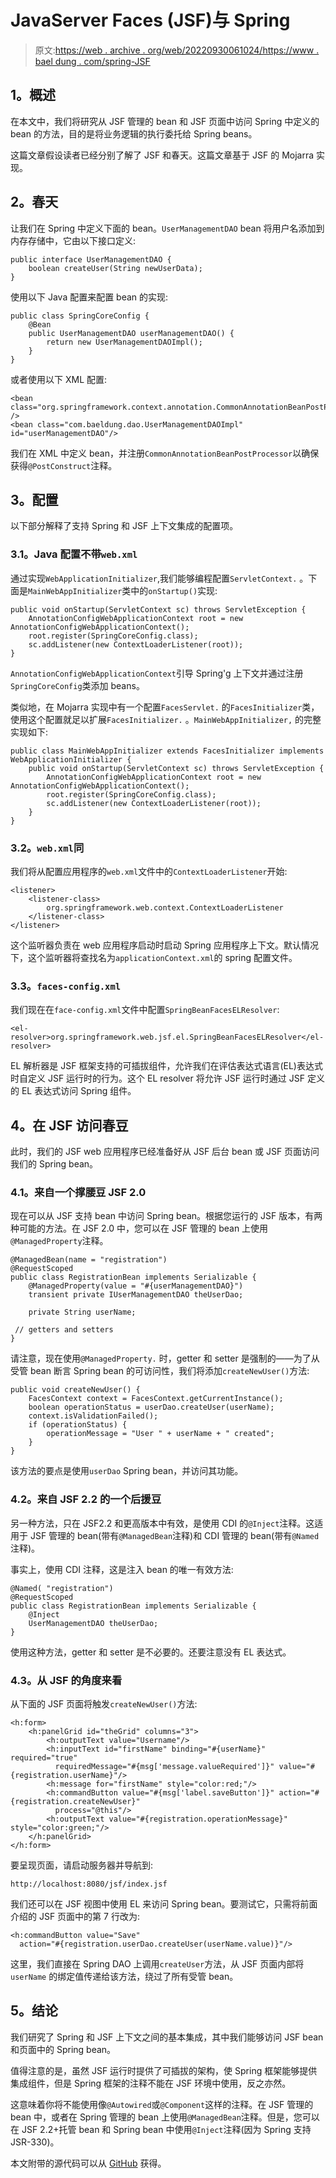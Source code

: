 # JavaServer Faces (JSF)与 Spring

> 原文:[https://web . archive . org/web/20220930061024/https://www . bael dung . com/spring-JSF](https://web.archive.org/web/20220930061024/https://www.baeldung.com/spring-jsf)

## **1。概述**

在本文中，我们将研究从 JSF 管理的 bean 和 JSF 页面中访问 Spring 中定义的 bean 的方法，目的是将业务逻辑的执行委托给 Spring beans。

这篇文章假设读者已经分别了解了 JSF 和春天。这篇文章基于 JSF 的 Mojarra 实现。

## **2。春天**

让我们在 Spring 中定义下面的 bean。`UserManagementDAO` bean 将用户名添加到内存存储中，它由以下接口定义:

```
public interface UserManagementDAO {
    boolean createUser(String newUserData);
}
```

使用以下 Java 配置来配置 bean 的实现:

```
public class SpringCoreConfig {
    @Bean
    public UserManagementDAO userManagementDAO() {
        return new UserManagementDAOImpl();
    }
}
```

或者使用以下 XML 配置:

```
<bean class="org.springframework.context.annotation.CommonAnnotationBeanPostProcessor" />
<bean class="com.baeldung.dao.UserManagementDAOImpl" id="userManagementDAO"/>
```

我们在 XML 中定义 bean，并注册`CommonAnnotationBeanPostProcessor`以确保获得`@PostConstruct`注释。

## **3。配置**

以下部分解释了支持 Spring 和 JSF 上下文集成的配置项。

### **3.1。Java 配置不带`web.xml`**

通过实现`WebApplicationInitializer`,我们能够编程配置`ServletContext.` 。下面是`MainWebAppInitializer`类中的`onStartup()`实现:

```
public void onStartup(ServletContext sc) throws ServletException {
    AnnotationConfigWebApplicationContext root = new AnnotationConfigWebApplicationContext();
    root.register(SpringCoreConfig.class);
    sc.addListener(new ContextLoaderListener(root));
}
```

`AnnotationConfigWebApplicationContext`引导 Spring'g 上下文并通过注册`SpringCoreConfig`类添加 beans。

类似地，在 Mojarra 实现中有一个配置`FacesServlet.` 的`FacesInitializer`类，使用这个配置就足以扩展`FacesInitializer.` 。`MainWebAppInitializer,` 的完整实现如下:

```
public class MainWebAppInitializer extends FacesInitializer implements WebApplicationInitializer {
    public void onStartup(ServletContext sc) throws ServletException {
        AnnotationConfigWebApplicationContext root = new AnnotationConfigWebApplicationContext();
        root.register(SpringCoreConfig.class);
        sc.addListener(new ContextLoaderListener(root));
    }
}
```

### **3.2。`web.xml`同**

我们将从配置应用程序的`web.xml`文件中的`ContextLoaderListener`开始:

```
<listener>
    <listener-class>
        org.springframework.web.context.ContextLoaderListener
    </listener-class>
</listener>
```

这个监听器负责在 web 应用程序启动时启动 Spring 应用程序上下文。默认情况下，这个监听器将查找名为`applicationContext.xml`的 spring 配置文件。

### **3.3。`faces-config.xml`**

我们现在在`face-config.xml`文件中配置`SpringBeanFacesELResolver`:

```
<el-resolver>org.springframework.web.jsf.el.SpringBeanFacesELResolver</el-resolver>
```

EL 解析器是 JSF 框架支持的可插拔组件，允许我们在评估表达式语言(EL)表达式时自定义 JSF 运行时的行为。这个 EL resolver 将允许 JSF 运行时通过 JSF 定义的 EL 表达式访问 Spring 组件。

## **4。在 JSF 访问春豆**

此时，我们的 JSF web 应用程序已经准备好从 JSF 后台 bean 或 JSF 页面访问我们的 Spring bean。

### **4.1。来自一个撑腰豆 JSF 2.0**

现在可以从 JSF 支持 bean 中访问 Spring bean。根据您运行的 JSF 版本，有两种可能的方法。在 JSF 2.0 中，您可以在 JSF 管理的 bean 上使用`@ManagedProperty`注释。

```
@ManagedBean(name = "registration")
@RequestScoped
public class RegistrationBean implements Serializable {
    @ManagedProperty(value = "#{userManagementDAO}")
    transient private IUserManagementDAO theUserDao;

    private String userName;
```

```
 // getters and setters
}
```

请注意，现在使用`@ManagedProperty.`
时，getter 和 setter 是强制的——为了从受管 bean 断言 Spring bean 的可访问性，我们将添加`createNewUser()`方法:

```
public void createNewUser() {
    FacesContext context = FacesContext.getCurrentInstance();
    boolean operationStatus = userDao.createUser(userName);
    context.isValidationFailed();
    if (operationStatus) {
        operationMessage = "User " + userName + " created";
    }
} 
```

该方法的要点是使用`userDao` Spring bean，并访问其功能。

### **4.2。来自 JSF 2.2** 的一个后援豆

另一种方法，只在 JSF2.2 和更高版本中有效，是使用 CDI 的`@Inject`注释。这适用于 JSF 管理的 bean(带有`@ManagedBean`注释)和 CDI 管理的 bean(带有`@Named`注释)。

事实上，使用 CDI 注释，这是注入 bean 的唯一有效方法:

```
@Named( "registration")
@RequestScoped
public class RegistrationBean implements Serializable {
    @Inject
    UserManagementDAO theUserDao;
}
```

使用这种方法，getter 和 setter 是不必要的。还要注意没有 EL 表达式。

### **4.3。从 JSF 的角度来看**

从下面的 JSF 页面将触发`createNewUser()`方法:

```
<h:form>
    <h:panelGrid id="theGrid" columns="3">
        <h:outputText value="Username"/>
        <h:inputText id="firstName" binding="#{userName}" required="true"
          requiredMessage="#{msg['message.valueRequired']}" value="#{registration.userName}"/>
        <h:message for="firstName" style="color:red;"/>
        <h:commandButton value="#{msg['label.saveButton']}" action="#{registration.createNewUser}"
          process="@this"/>
        <h:outputText value="#{registration.operationMessage}" style="color:green;"/>
    </h:panelGrid>
</h:form> 
```

要呈现页面，请启动服务器并导航到:

```
http://localhost:8080/jsf/index.jsf
```

我们还可以在 JSF 视图中使用 EL 来访问 Spring bean。要测试它，只需将前面介绍的 JSF 页面中的第 7 行改为:

```
<h:commandButton value="Save"
  action="#{registration.userDao.createUser(userName.value)}"/>
```

这里，我们直接在 Spring DAO 上调用`createUser`方法，从 JSF 页面内部将`userName` 的绑定值传递给该方法，绕过了所有受管 bean。

## **5。结论**

我们研究了 Spring 和 JSF 上下文之间的基本集成，其中我们能够访问 JSF bean 和页面中的 Spring bean。

值得注意的是，虽然 JSF 运行时提供了可插拔的架构，使 Spring 框架能够提供集成组件，但是 Spring 框架的注释不能在 JSF 环境中使用，反之亦然。

这意味着你将不能使用像`@Autowired`或`@Component`这样的注释。在 JSF 管理的 bean 中，或者在 Spring 管理的 bean 上使用`@ManagedBean`注释。但是，您可以在 JSF 2.2+托管 bean 和 Spring bean 中使用`@Inject`注释(因为 Spring 支持 JSR-330)。

本文附带的源代码可以从 [GitHub](https://web.archive.org/web/20220118052106/https://github.com/eugenp/tutorials/tree/master/jsf) 获得。